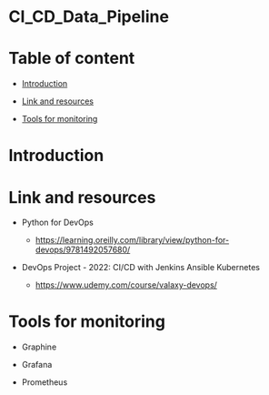 # CI_CD_Data_Pipeline

# Table of content

- [Introduction](#introduction)

- [Link and resources](#link-and-resources)

- [Tools for monitoring](#tools-for-monitoring)


# Introduction

# Link and resources

- Python for DevOps
    - https://learning.oreilly.com/library/view/python-for-devops/9781492057680/

- DevOps Project - 2022: CI/CD with Jenkins Ansible Kubernetes
    - https://www.udemy.com/course/valaxy-devops/

# Tools for monitoring

- Graphine

- Grafana

- Prometheus 